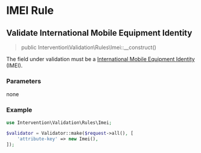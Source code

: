 # IMEI Rule
## Validate International Mobile Equipment Identity 

> public Intervention\Validation\Rules\Imei::__construct()

The field under validation must be a [International Mobile Equipment Identity](https://en.wikipedia.org/wiki/International_Mobile_Equipment_Identity) (IMEI).

### Parameters

none

### Example

```php
use Intervention\Validation\Rules\Imei;

$validator = Validator::make($request->all(), [
    'attribute-key' => new Imei(),
]);
```


